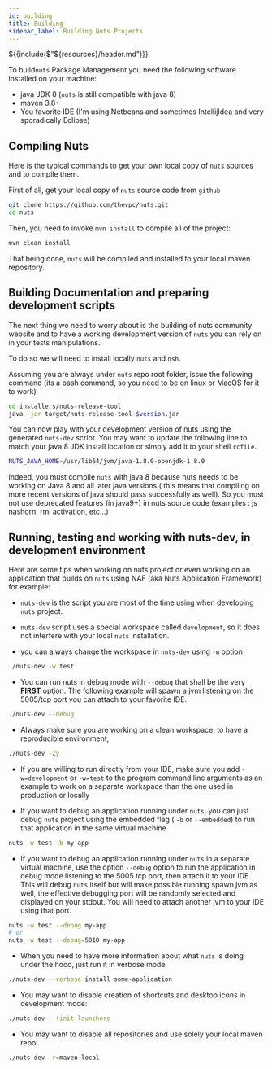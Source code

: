```yaml
---
id: building
title: Building
sidebar_label: Building Nuts Projects
---
```


${{include($"${resources}/header.md")}}

To build`nuts` Package Management you need the following software installed on your machine:
* java JDK 8 (`nuts` is still compatible with java 8)
* maven 3.8+
* You favorite IDE (I'm using Netbeans and sometimes IntellijIdea and very sporadically Eclipse)

## Compiling Nuts
Here is the typical commands to get your own local copy of `nuts` sources and to compile them.

First of all, get your local copy of `nuts` source code from `github` 

```bash
git clone https://github.com/thevpc/nuts.git
cd nuts
```

Then, you need to invoke `mvn install` to compile all of the project:

```bash
mvn clean install
```

That being done, `nuts` will be compiled and installed to your local maven repository.


## Building Documentation and preparing development scripts

The next thing we need to worry about is the building of nuts community website and to have a working development version of `nuts` you can rely on in your tests manipulations.

To do so we will need to install locally ```nuts``` and ```nsh```.

Assuming you are always under `nuts` repo root folder, issue the following command (its a bash command, so you need to be on linux or MacOS for it to work)

```bash
cd installers/nuts-release-tool
java -jar target/nuts-release-tool-$version.jar
```

You can now play with your development version of nuts using the generated `nuts-dev` script.
You may want to update the following line to match your java 8 JDK install location or simply add it to your shell `rcfile`.

```sh
NUTS_JAVA_HOME=/usr/lib64/jvm/java-1.8.0-openjdk-1.8.0
```

Indeed, you must compile `nuts` with java 8 because nuts needs to be working on Java 8 and all later java versions (
this means that compiling on more recent versions of java should pass successfully as well). So you must
not use deprecated features (in java9+) in nuts source code (examples : js nashorn, rmi activation, etc...)


## Running, testing and working with nuts-dev, in development environment

Here are some tips when working on nuts project or even working on an application that builds on `nuts` using NAF (aka Nuts Application Framework) for example:

* ```nuts-dev``` is the script you are most of the time using when developing `nuts` project.

* ```nuts-dev``` script uses a special workspace called ```development```, so it does not interfere with your local `nuts` installation.

* you can always change the workspace in ```nuts-dev``` using ```-w``` option
```sh 
./nuts-dev -w test
```


* You can run nuts in debug mode with `--debug` that shall be the very **FIRST** option. The following example will spawn a jvm listening on the 5005/tcp port you can attach to your favorite IDE.

```sh 
./nuts-dev --debug
```

* Always make sure you are working on a clean workspace, to have a reproducible environment,
```sh 
./nuts-dev -Zy
```

* If you are willing to run directly from your IDE, make sure you add `-w=development` or `-w=test` to
  the program command line arguments as an example to work on a separate workspace than the one used in production or locally

* If you want to debug an application running under `nuts`, you can just debug `nuts` project using the embedded flag
  ( `-b` or `--embedded`) to run that application in the same virtual machine
```sh 
nuts -w test -b my-app
```

* If you want to debug an application running under `nuts` in a separate virtual machine, use the option `--debug` option to run the application in debug mode listening to the 5005 tcp port, then attach it to your IDE. This will debug  `nuts` itself but will make possible running spawn jvm as well, the effective debugging port will be randomly selected and  displayed on your stdout. You will need to attach another jvm to your IDE using that port.

```sh 
nuts -w test --debug my-app
# or
nuts -w test --debug=5010 my-app
```

* When you need to have more information about what `nuts` is doing under the hood, just run it in verbose mode

```sh 
./nuts-dev --verbose install some-application
```

* You may want to disable creation of shortcuts and desktop icons in development mode:
```sh 
./nuts-dev --!init-launchers
```


* You may want to disable all repositories and use solely your local maven repo:

```sh 
./nuts-dev -r=maven-local
```
